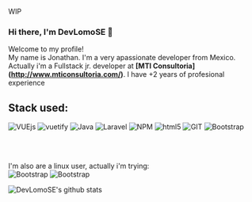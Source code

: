 WIP
### Hi there, I'm DevLomoSE 👋


Welcome to my profile! <br/>
My name is Jonathan. I'm a very apassionate developer from Mexico.
<br/>
Actually i'm a Fullstack jr. developer at **[MTI Consultoria] (http://www.mticonsultoria.com/)**. I have +2 years of profesional experience
<br/>
## Stack used:
<p>
    <img alt="VUEjs" src="https://img.shields.io/badge/VueJS-4fc08dy?style=flat&logo=vuetify&logoColor=white" />
    <img alt="vuetify" src="https://img.shields.io/badge/vuetify-1867c0?style=flat-square&logo=vuetify&logoColor=white" />
    <img alt="Java" src="https://img.shields.io/badge/Java-007396?style=flat-square&logo=java&logoColor=white" />
    <img alt="Laravel" src="https://img.shields.io/badge/Laravel-CB3837?style=flat&logo=laravel&logoColor=white" />
    <img alt="NPM" src="https://img.shields.io/badge/NPM-CB3837?style=flat&logo=npm&logoColor=white" />
    <img alt="html5" src="https://img.shields.io/badge/-HTML5-E34F26?style=flat-square&logo=html5&logoColor=white" />
    <img alt="GIT" src="https://img.shields.io/badge/Git-orange?style=flat&logo=git&logoColor=white" />
    <img alt="Bootstrap" src="https://img.shields.io/badge/Boostrap-5849BE?style=flat&logo=bootstrap&logoColor=white" />
</p>
<br/>
<br/>

I'm also are a linux user, actually i'm trying:
<br/>
<img alt="Bootstrap" src="https://img.shields.io/badge/--73BA25?style=plastic&logo=opensuse&logoColor=white" />
<img alt="Bootstrap" src="https://img.shields.io/badge/--1d99f3?style=plastic&logo=kde&logoColor=white" style="display: inline-block"/>


![DevLomoSE's github stats](https://github-readme-stats.vercel.app/api?username=DevLomoSE&show_icons=true&theme=material-palenight&count_private=true)

<!--
<br/>
Keep in touch with me
-->
<!--[![Top Langs](https://github-readme-stats.vercel.app/api/top-langs/?username=DevLomoSE&layout=compact&theme=material-palenight)](https://github-readme-stats.vercel.app/api?username=DevLomoSE&show_icons=true&theme=react)-->

<!-- Find me on
[![Linkedin Badge](https://img.shields.io/badge/-jlim-blue?style=flat&logo=Linkedin&logoColor=white&link=https://www.linkedin.com/in/jonathan-cgg/)](https://www.linkedin.com/in/jonathan-cgg/) -->

<!--
**DevLomoSE/DevLomoSE** is a ✨ _special_ ✨ repository because its `README.md` (this file) appears on your GitHub profile.

Here are some ideas to get you started:

- 🔭 I’m currently working on ...
- 🌱 I’m currently learning ...
- 👯 I’m looking to collaborate on ...
- 🤔 I’m looking for help with ...
- 💬 Ask me about ...
- 📫 How to reach me: ...
- 😄 Pronouns: ...
- ⚡ Fun fact: ...
-->
